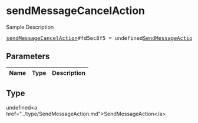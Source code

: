 # sendMessageCancelAction

Sample Description

<pre>
<a href="../constructor/sendMessageCancelAction.md">sendMessageCancelAction</a>#fd5ec8f5 = undefined<a href="../type/SendMessageAction.md">SendMessageAction</a>;
</pre>

## Parameters

| Name | Type | Description |
|------|:----:|-------------|

## Type

undefined&lt;a href=&#34;../type/SendMessageAction.md&#34;&gt;SendMessageAction&lt;/a&gt;
